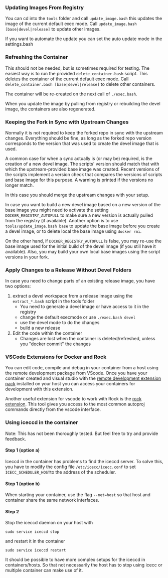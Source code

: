 
### Updating Images From Registry

You can cd into the `tools` folder and call `update_image.bash` this updates the image of the current default exec mode.
Call `update_image.bash [base|devel|release]` to update other images.

If you want to automate the update you can set the auto update mode in the settings.bash

### Refreshing the Container

This should not be needed, but is sometimes required for testing.
The easiest way is to run the provided `delete_container.bash` script.
This deletes the container of the current default exec mode.
Call `delete_container.bash [base|devel|release]` to delete other containers.

The container will be re-created on the next call of `./exec.bash`.

When you update the image by pulling from registry or rebuilding the devel image, the containers are also regenerated.

### Keeping the Fork in Sync with Upstream Changes

Normally it is not required to keep the forked repo in sync with the upstream changes.
Everything should be fine, as long as the forked repo version corresponds to the version that was used to create the devel image that is used.

A common case for when a sync actually is (or may be) required, is the creation of a new devel image.
The scripts' version should match that with which the upstream-provided base image was created.
Recent versions of the scripts implement a version check that compares the versions of scripts and base image for this purpose.
A warning is printed if the versions no longer match.

In this case you should merge the upstream changes with your setup.

In case you want to build a new devel image based on a new version of the base image you might need to activate the setting `DOCKER_REGISTRY_AUTOPULL` to make sure a new version is actually pulled from the registry (if available). Another option is to use `tools/update_image.bash base` to update the base image before you create a devel image, or to delete local the base image using `docker rmi`.

On the other hand, if `DOCKER_REGISTRY_AUTOPULL` is false, you may re-use the base image used for the initial build of the devel image (if you still have it available). Also, you may build your own local base images using the script versions in your fork.



### Apply Changes to a Release Without Devel Folders

In case you need to change parts of an existing release image, you have two options:

1. extract a devel workspace from a release image using the `extract_*.bash` script in the tools folder
   * You need to generate a devel image or have access to it in the registry
   * change the default execmode or use `./exec.bash devel`
   * use the devel mode to do the changes
   * build a new release
2. Edit the code within the container
   * Changes are lost when the container is deleted/refreshed, unless you "docker commit" the changes

### VSCode Extensions for Docker and Rock

You can edit code, compile and debug in your container from a host using the remote development package from VScode. Once you have your container created and visual studio with the [remote development extension pack](https://marketplace.visualstudio.com/items?itemName=ms-vscode-remote.vscode-remote-extensionpack) installed on your host you can access your containers for development with this extension.

Another useful extension for vscode to work with Rock is the [rock extension](https://marketplace.visualstudio.com/items?itemName=rock-robotics.rock). This tool gives you access to the most common autoproj commands directly from the vscode interface.

### Using iceccd in the container

Note: This has not been thoroughly tested. But feel free to try and provide feedback.

#### Step 1 (option a)

Iceccd in the container has problems to find the iceccd server. To solve this, you have to modify the config file  `/etc/icecc/icecc.conf` to set `ICECC_SCHEDULER_HOST`to the address of the scheduler. 

#### Step 1 (option b)

When starting your container, use the flag  `--net=host` so that host and container share the same network interfaces.

#### Step 2

Stop the iceccd daemon on your host with

```
sudo service iceccd stop
```

and restart it in the container

```
sudo service iceccd restart
```

It should be possible to have more complex setups for the iceccd in containers/hosts. So that not necessarily the host has to stop using icecc or multiple container can make use of it.

